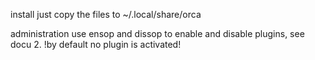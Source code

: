 install
just copy the files to 
~/.local/share/orca

administration
use ensop and dissop to enable and disable plugins, see docu 2.
!by default no plugin is activated!
